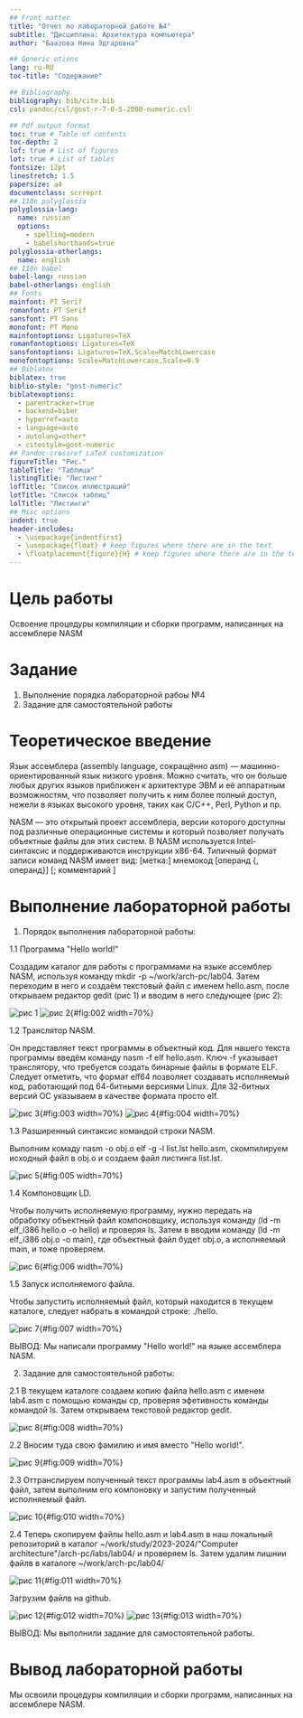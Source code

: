 ```yaml
---
## Front matter
title: "Отчет по лабораторной работе №4"
subtitle: "Дисциплина: Архитектура компьютера"
author: "Баазова Нина Эдгаровна"

## Generic otions
lang: ru-RU
toc-title: "Содержание"

## Bibliography
bibliography: bib/cite.bib
csl: pandoc/csl/gost-r-7-0-5-2008-numeric.csl

## Pdf output format
toc: true # Table of contents
toc-depth: 2
lof: true # List of figures
lot: true # List of tables
fontsize: 12pt
linestretch: 1.5
papersize: a4
documentclass: scrreprt
## I18n polyglossia
polyglossia-lang:
  name: russian
  options:
	- spelling=modern
	- babelshorthands=true
polyglossia-otherlangs:
  name: english
## I18n babel
babel-lang: russian
babel-otherlangs: english
## Fonts
mainfont: PT Serif
romanfont: PT Serif
sansfont: PT Sans
monofont: PT Mono
mainfontoptions: Ligatures=TeX
romanfontoptions: Ligatures=TeX
sansfontoptions: Ligatures=TeX,Scale=MatchLowercase
monofontoptions: Scale=MatchLowercase,Scale=0.9
## Biblatex
biblatex: true
biblio-style: "gost-numeric"
biblatexoptions:
  - parentracker=true
  - backend=biber
  - hyperref=auto
  - language=auto
  - autolang=other*
  - citestyle=gost-numeric
## Pandoc-crossref LaTeX customization
figureTitle: "Рис."
tableTitle: "Таблица"
listingTitle: "Листинг"
lofTitle: "Список иллюстраций"
lotTitle: "Список таблиц"
lolTitle: "Листинги"
## Misc options
indent: true
header-includes:
  - \usepackage{indentfirst}
  - \usepackage{float} # keep figures where there are in the text
  - \floatplacement{figure}{H} # keep figures where there are in the text
---
```


# Цель работы

Освоение процедуры компиляции и сборки программ, написанных на ассемблере NASM



# Задание

1. Выполнение порядка лабораторной рабоы №4
2. Задание для самостоятельной работы



# Теоретическое введение

Язык ассемблера (assembly language, сокращённо asm) — машинно-ориентированный
язык низкого уровня. Можно считать, что он больше любых других языков приближен к
архитектуре ЭВМ и её аппаратным возможностям, что позволяет получить к ним более
полный доступ, нежели в языках высокого уровня, таких как C/C++, Perl, Python и пр.

NASM — это открытый проект ассемблера, версии которого доступны под различные
операционные системы и который позволяет получать объектные файлы для этих систем. В
NASM используется Intel-синтаксис и поддерживаются инструкции x86-64.
Типичный формат записи команд NASM имеет вид:
[метка:] мнемокод [операнд {, операнд}] [; комментарий ]



# Выполнение лабораторной работы

1. Порядок выполнения лабораторной работы:

1.1 Программа "Hello world!"

Создадим каталог для работы с программами на языке ассемблер NASM, используя команду mkdir -p ~/work/arch-pc/lab04. Затем переходим в него и создаём текстовый файл с именем hello.asm, после открываем редактор gedit (рис 1) и вводим в него следующее (рис 2):

![рис 1](image/1img_800_600_tech.png)
![рис 2](image/2.png){#fig:002 width=70%}

1.2 Транслятор NASM.

Он представляет текст программы в объектный код. Для нашего текста программы введём команду nasm -f elf hello.asm. Ключ -f указывает транслятору, что требуется создать
бинарные файлы в формате ELF. Следует отметить, что формат elf64 позволяет создавать
исполняемый код, работающий под 64-битными версиями Linux. Для 32-битных версий ОС
указываем в качестве формата просто elf.

![рис 3](image/4.png){#fig:003 width=70%}
![рис 4](image/3.png){#fig:004 width=70%}

1.3 Разширенный синтаксис командой строки NASM.

Выполним комаду nasm -o obj.o elf -g -l list.lst hello.asm, скомпилируем исходный файл в obj.o и создаем файл листинга list.lst.

![рис 5](image/5.png){#fig:005 width=70%}

1.4 Компоновщик LD. 

Чтобы получить исполняемую программу, нужно передать на обработку объектный файл компоновщику, используя команду (ld -m elf_i386 hello.o -o hello) и проверяя ls. Затем в вводим команду (ld -m elf_i386 obj.o -o main), где объектный файл будет obj.o, а исполняемый main, и тоже проверяем.

![рис 6](image/6.png){#fig:006 width=70%}

1.5 Запуск исполняемого файла.

Чтобы запустить исполняемый файл, который находится в текущем каталоге, следует набрать в командой строке: ./hello.

![рис 7](image/7.png){#fig:007 width=70%}

ВЫВОД: Мы написали программу "Hello world!" на языке ассемблера NASM.


2. Задание для самостоятельной работы:

2.1 В текущем каталоге создаем копию файла hello.asm с именем lab4.asm с помощью команды cp, проверяя эфетивность команды командой ls. Затем открываем текстовой редактор gedit. 

![рис 8](image/8.png){#fig:008 width=70%}

2.2 Вносим туда свою фамилию и имя вместо "Hello world!".

![рис 9](image/9.png){#fig:009 width=70%}

2.3 Оттранслируем полученный текст программы lab4.asm в объектный файл, затем выполним его компоновку и запустим полученный исполняемый файл.

![рис 10](image/10.png){#fig:010 width=70%}

2.4 Теперь скопируем файлы hello.asm и lab4.asm в наш локальный репозиторий в каталог ~/work/study/2023-2024/"Computer architecture"/arch-pc/labs/lab04/ и проверяем ls. Затем удалим лишнии файлв в каталоге ~/work/arch-pc/lab04/

![рис 11](image/11.png){#fig:011 width=70%}

Загрузим файлв на github.

![рис 12](image/12.png){#fig:012 width=70%}
![рис 13](image/13.png){#fig:013 width=70%}

ВЫВОД: Мы выполнили задание для самостоятельной работы.



# Вывод лабораторной работы

Мы освоили процедуры компиляции и сборки программ, написанных на ассемблере NASM.
